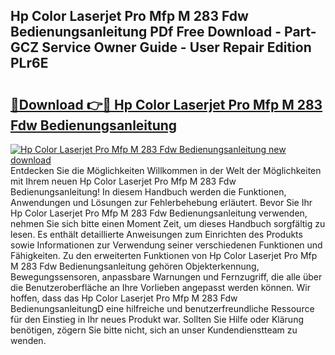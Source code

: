 ## Hp Color Laserjet Pro Mfp M 283 Fdw Bedienungsanleitung PDf Free Download - Part-GCZ Service Owner Guide - User Repair Edition PLr6E

# <h2><a href="http://df19be2.blite.top/?on=Hp+Color+Laserjet+Pro+Mfp+M+283+Fdw+Bedienungsanleitung">🔗Download 👉🔴 Hp Color Laserjet Pro Mfp M 283 Fdw Bedienungsanleitung</a></h2>

[![Hp Color Laserjet Pro Mfp M 283 Fdw Bedienungsanleitung new download](https://i.imgur.com/lujVjoI.png)](http://df19be2.blite.top/?on=Hp+Color+Laserjet+Pro+Mfp+M+283+Fdw+Bedienungsanleitung)
Entdecken Sie die Möglichkeiten Willkommen in der Welt der Möglichkeiten mit Ihrem neuen Hp Color Laserjet Pro Mfp M 283 Fdw Bedienungsanleitung! In diesem Handbuch werden die Funktionen, Anwendungen und Lösungen zur Fehlerbehebung erläutert. Bevor Sie Ihr Hp Color Laserjet Pro Mfp M 283 Fdw Bedienungsanleitung verwenden, nehmen Sie sich bitte einen Moment Zeit, um dieses Handbuch sorgfältig zu lesen. Es enthält detaillierte Anweisungen zum Einrichten des Produkts sowie Informationen zur Verwendung seiner verschiedenen Funktionen und Fähigkeiten. Zu den erweiterten Funktionen von Hp Color Laserjet Pro Mfp M 283 Fdw Bedienungsanleitung gehören Objekterkennung, Bewegungssensoren, anpassbare Warnungen und Fernzugriff, die alle über die Benutzeroberfläche an Ihre Vorlieben angepasst werden können. Wir hoffen, dass das Hp Color Laserjet Pro Mfp M 283 Fdw BedienungsanleitungD eine hilfreiche und benutzerfreundliche Ressource für den Einstieg in Ihr neues Produkt war. Sollten Sie Hilfe oder Klärung benötigen, zögern Sie bitte nicht, sich an unser Kundendienstteam zu wenden.
